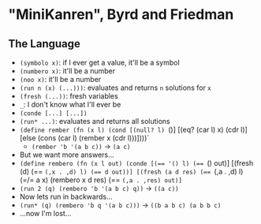 # "MiniKanren", Byrd and Friedman #

## The Language ##
* `(symbolo x)`: if I ever get a value, it'll be a symbol
* `(numbero x)`: it'll be a number
* `(noo x)`: it'll be a number
* `(run n (x) (...)))`: evaluates and returns `n` solutions for `x`
* `(fresh (...))`: fresh variables
* `_`: I don't know what I'll ever be
* `(conde [...] [...])`
* `(run* ...)`: evaluates and returns all solutions
* `(define rember
    (fn (x l)
        (cond
            [(null? l) `()]
            [(eq? (car l) x) (cdr l)]
            [else (cons (car l) (rember x (cdr l)))])))`
  * `(rember 'b '(a b c))` -> `(a c)`
* But we want more answers...
* `(define rembero
    (fn (x l out)
        (conde
            [(== '() l) (== `() out)]
            [(fresh (d)
                (== `(,x . ,d) l)
                (== d out))]
            [(fresh (a d res)
                (== `(,a . ,d) l)
                (=/= a x)
                (rembero x d res)
                (== `(,a . ,res) out)]`
* `(run 2 (q) (rembero 'b '(a b c) q))` -> `((a c))`
* Now lets run in backwards...
* `(run* (q) (rembero 'b q '(a b c)))` -> `((b a b c) (a b b c)`
* ...now I'm lost...
















